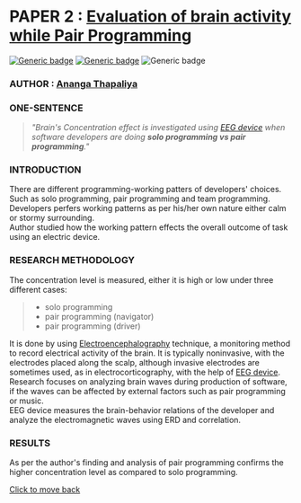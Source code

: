 # PAPER 2 : [Evaluation of brain activity while Pair Programming](./paper2/readme.md "View Submission")

[![Generic badge](https://img.shields.io/badge/Conference-ICSE_2020-<#fff>.svg)](https://2020.icse-conferences.org/) [![Generic badge](https://img.shields.io/badge/Track-ACM_Student_Research_Competition-<#fff>.svg)](https://2020.icse-conferences.org/track/icse-2020-ACM-Student-Research-Competition) ![Generic badge](https://img.shields.io/badge/When-Wed_8,_Jul_2020_09:00-<#fff>.svg)

### **AUTHOR :** [Ananga Thapaliya](https://2020.icse-conferences.org/profile/anangathapaliya)

### **ONE-SENTENCE**

>*"Brain's Concentration effect is investigated using [EEG device](https://en.wikipedia.org/wiki/Electroencephalography#:~:text=Electroencephalography%20%28EEG%29%20is%20an%20electrophysiological%20monitoring%20method%20to,invasive%20electrodes%20are%20sometimes%20used%2C%20as%20in%20electrocorticography.) when software developers are doing **solo programming vs pair programming**."*

### **INTRODUCTION**

There are different programming-working patters of developers' choices. Such as solo programming, pair programming and team programming. Developers perfers working patterns as per his/her own nature either calm or stormy surrounding.\
Author studied how the working pattern effects the overall outcome of task using an electric device.

### **RESEARCH METHODOLOGY**

The concentration level is measured, either it is high or low under three different cases:

> + solo programming
> + pair programming (navigator)
> + pair programming (driver)

It is done by using [Electroencephalography](https://en.wikipedia.org/wiki/Electroencephalography#:~:text=Electroencephalography%20(EEG)%20is%20an%20electrophysiological,sometimes%20used%2C%20as%20in%20electrocorticography) technique, a monitoring method to record electrical activity of the brain. It is typically noninvasive, with the electrodes placed along the scalp, although invasive electrodes are sometimes used, as in electrocorticography, with the help of [EEG device](https://en.wikipedia.org/wiki/Electroencephalography#:~:text=Electroencephalography%20%28EEG%29%20is%20an%20electrophysiological%20monitoring%20method%20to,invasive%20electrodes%20are%20sometimes%20used%2C%20as%20in%20electrocorticography.).
Research focuses on analyzing brain waves during production of software, if the waves can be affected by external factors such as pair programming or music.\
EEG device measures the brain-behavior relations of the developer and analyze the electromagnetic waves using ERD and correlation.

### **RESULTS**

As per the author's finding and analysis of pair programming confirms the higher concentration level as compared to solo programming.

[Click to move back](../readme.md)
